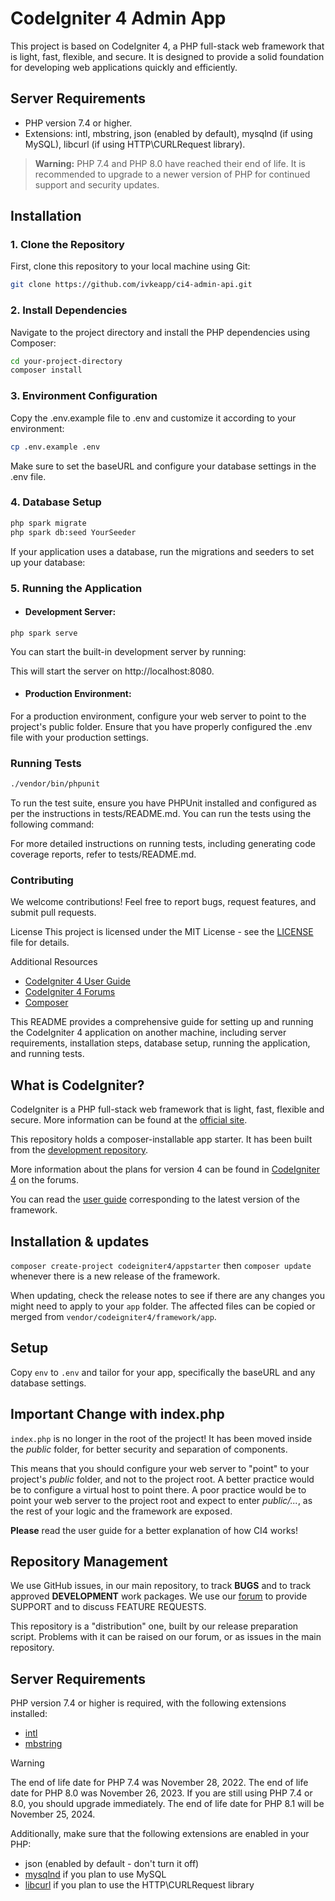 # CodeIgniter 4 Admin App

This project is based on CodeIgniter 4, a PHP full-stack web framework that is light, fast, flexible, and secure. It is designed to provide a solid foundation for developing web applications quickly and efficiently.

## Server Requirements

- PHP version 7.4 or higher.
- Extensions: intl, mbstring, json (enabled by default), mysqlnd (if using MySQL), libcurl (if using HTTP\CURLRequest library).

> **Warning:** PHP 7.4 and PHP 8.0 have reached their end of life. It is recommended to upgrade to a newer version of PHP for continued support and security updates.

## Installation

### 1. **Clone the Repository**

   First, clone this repository to your local machine using Git:

   ```sh
   git clone https://github.com/ivkeapp/ci4-admin-api.git
   ```
### 2. **Install Dependencies**

Navigate to the project directory and install the PHP dependencies using Composer:
```sh
cd your-project-directory
composer install
```
### 3. **Environment Configuration**

Copy the .env.example file to .env and customize it according to your environment:
```sh
cp .env.example .env
```
Make sure to set the baseURL and configure your database settings in the .env file.

### 4. **Database Setup**

```sh
php spark migrate
php spark db:seed YourSeeder
```

If your application uses a database, run the migrations and seeders to set up your database:

### 5. **Running the Application**

- #### Development Server:
```
php spark serve
```
You can start the built-in development server by running:

This will start the server on http://localhost:8080.

- #### Production Environment:

For a production environment, configure your web server to point to the project's public folder. Ensure that you have properly configured the .env file with your production settings.

### Running Tests
```sh
./vendor/bin/phpunit
```
To run the test suite, ensure you have PHPUnit installed and configured as per the instructions in tests/README.md. You can run the tests using the following command:

For more detailed instructions on running tests, including generating code coverage reports, refer to tests/README.md.

### Contributing
We welcome contributions! Feel free to report bugs, request features, and submit pull requests.

License
This project is licensed under the MIT License - see the [LICENSE](https://github.com/ivkeapp/ci4-admin-api?tab=MIT-1-ov-file) file for details.

Additional Resources
- [CodeIgniter 4 User Guide](https://codeigniter.com/user_guide/)
- [CodeIgniter 4 Forums](https://forum.codeigniter.com/)
- [Composer](https://getcomposer.org/)

This README provides a comprehensive guide for setting up and running the CodeIgniter 4 application on another machine, including server requirements, installation steps, database setup, running the application, and running tests.

## What is CodeIgniter?

CodeIgniter is a PHP full-stack web framework that is light, fast, flexible and secure.
More information can be found at the [official site](https://codeigniter.com).

This repository holds a composer-installable app starter.
It has been built from the
[development repository](https://github.com/codeigniter4/CodeIgniter4).

More information about the plans for version 4 can be found in [CodeIgniter 4](https://forum.codeigniter.com/forumdisplay.php?fid=28) on the forums.

You can read the [user guide](https://codeigniter.com/user_guide/)
corresponding to the latest version of the framework.

## Installation & updates

`composer create-project codeigniter4/appstarter` then `composer update` whenever
there is a new release of the framework.

When updating, check the release notes to see if there are any changes you might need to apply
to your `app` folder. The affected files can be copied or merged from
`vendor/codeigniter4/framework/app`.

## Setup

Copy `env` to `.env` and tailor for your app, specifically the baseURL
and any database settings.

## Important Change with index.php

`index.php` is no longer in the root of the project! It has been moved inside the *public* folder,
for better security and separation of components.

This means that you should configure your web server to "point" to your project's *public* folder, and
not to the project root. A better practice would be to configure a virtual host to point there. A poor practice would be to point your web server to the project root and expect to enter *public/...*, as the rest of your logic and the
framework are exposed.

**Please** read the user guide for a better explanation of how CI4 works!

## Repository Management

We use GitHub issues, in our main repository, to track **BUGS** and to track approved **DEVELOPMENT** work packages.
We use our [forum](http://forum.codeigniter.com) to provide SUPPORT and to discuss
FEATURE REQUESTS.

This repository is a "distribution" one, built by our release preparation script.
Problems with it can be raised on our forum, or as issues in the main repository.

## Server Requirements

PHP version 7.4 or higher is required, with the following extensions installed:

- [intl](http://php.net/manual/en/intl.requirements.php)
- [mbstring](http://php.net/manual/en/mbstring.installation.php)

> [!WARNING]
> The end of life date for PHP 7.4 was November 28, 2022.
> The end of life date for PHP 8.0 was November 26, 2023.
> If you are still using PHP 7.4 or 8.0, you should upgrade immediately.
> The end of life date for PHP 8.1 will be November 25, 2024.

Additionally, make sure that the following extensions are enabled in your PHP:

- json (enabled by default - don't turn it off)
- [mysqlnd](http://php.net/manual/en/mysqlnd.install.php) if you plan to use MySQL
- [libcurl](http://php.net/manual/en/curl.requirements.php) if you plan to use the HTTP\CURLRequest library
